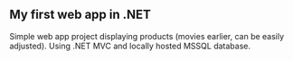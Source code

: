 ## My first web app in .NET
Simple web app project displaying products (movies earlier, can be easily adjusted). Using .NET MVC and locally hosted MSSQL database.
